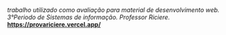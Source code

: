 *trabalho utilizado como avaliação para material de desenvolvimento web. 3°Periodo de Sistemas de informação. Professor Riciere.*
**https://provariciere.vercel.app/**
